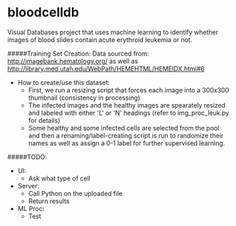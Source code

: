 # bloodcelldb
Visual Databases project that uses machine learning to identify whether images of blood slides contain acute erythroid leukemia or not. 

#####Training Set Creation:
Data sourced from: http://imagebank.hematology.org/ as well as http://library.med.utah.edu/WebPath/HEMEHTML/HEMEIDX.html#6
* How to create/use this dataset:
  * First, we run a resizing script that forces each image into a 300x300 thumbnail (consistency in processing)
  * The infected images and the healthy images are spearately resized and labeled with either 'L' or 'N' headings (refer to img_proc_leuk.py for details)
  * Some healthy and some infected cells are selected from the pool and then a renaming/label-creating script is run to randomize their names as well as assign a 0-1 label for further supervised learning.


#####TODO:
* UI:
    * Ask what type of cell
* Server:
    * Call Python on the uploaded file
    * Return results
* ML Proc:
    * Test